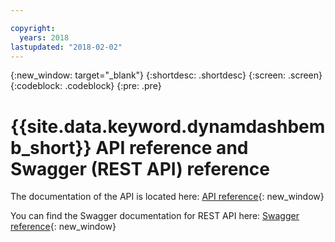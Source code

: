 ```yaml
---

copyright:
  years: 2018
lastupdated: "2018-02-02"
---
```


{:new_window: target="_blank"}
{:shortdesc: .shortdesc}
{:screen: .screen}
{:codeblock: .codeblock}
{:pre: .pre}

# {{site.data.keyword.dynamdashbemb_short}} API reference and Swagger (REST API) reference

The documentation of the API is located here:
[API reference](https://dde-us-south.analytics.ibm.com/daas/jsdoc/cognos/api/CognosApi.html){: new_window}

You can find the Swagger documentation for REST API here:
[Swagger reference](https://dde-us-south.analytics.ibm.com/api-docs/#){: new_window}

